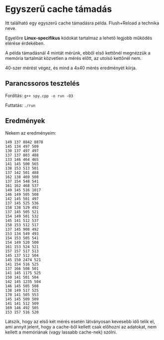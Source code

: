 # Egyszerű cache támadás

Itt található egy egyszerű cache támadásra példa. Flush+Reload a technika neve.

Egyelőre **Linux-specifikus** kódokat tartalmaz a lehető legjobb működés elérése érdekében.

A példa támadásnál 4 mintát mérünk, ebből első kettőnél megnézzük a memória tartalmát közvetlen a mérés előtt, az utolsó kettőnél nem.

40-szer mérést végez, és mind a 4x40 mérés eredményét kiírja.

## Parancssoros tesztelés

Fordítás:
`g++ spy.cpp -o run -O3`

Futtatás:
`./run`

## Eredmények

Nekem az eredményeim:
```
149 137 8842 8878
145 134 497 509
130 137 497 497
137 137 803 488
133 146 464 465
141 145 500 565
138 153 513 501
137 142 501 488
162 138 469 508
137 154 548 541
161 162 468 537
149 145 516 1017
146 149 505 508
142 145 501 497
137 145 525 536
158 138 529 492
137 145 505 521
154 149 501 532
145 141 512 537
158 153 512 517
137 145 908 492
153 134 549 493
154 153 505 541
154 149 520 500
161 153 524 521
157 157 517 513
145 137 512 504
145 150 2474 521
141 154 516 525
137 166 508 501
141 145 1175 525
150 141 501 504
142 145 1235 504
146 145 505 508
138 149 517 525
170 141 505 553
145 145 509 509
141 141 512 509
169 146 492 505
153 157 516 520
```

Látszik, hogy az első két mérés esetén látványosan kevesebb idő telik el,
ami annyit jelent, hogy a cache-ből kellett csak előhozni az adatokat, nem
kellett a memóriának (vagy lassabb cache-nek) szólni.
